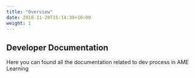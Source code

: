 ```yaml
---
title: "Overview"
date: 2018-11-28T15:14:39+10:00
weight: 1
---
```


## Developer Documentation

Here you can found all the documentation related to dev process in AME Learning
